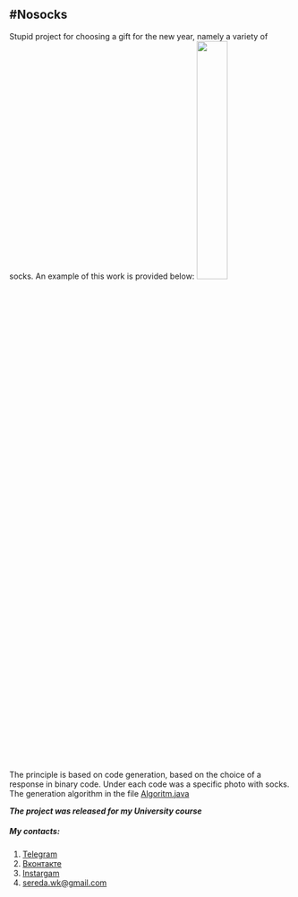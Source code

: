 

#Nosocks
---
Stupid project for choosing a gift for the new year, namely a variety of socks.
An example of this work is provided below:
<img src="./example.gif" width="33%" height="auto" />

The principle is based on code generation, based on the choice of a response in binary code. Under each code was a specific photo with socks.
  The generation algorithm in the file [Algoritm.java](./app/src/main/java/ppts/website/nosocks/Algoritm.java)

***The project was released for my University course***

##### My contacts:
1. [Telegram](https://tgmsg.ru/princepepper)
2. [Вконтакте](https://vk.com/princepepper)
3. [Instargam](https://www.instagram.com/prince_pepper_official/?hl=ru)
4. <sereda.wk@gmail.com>

